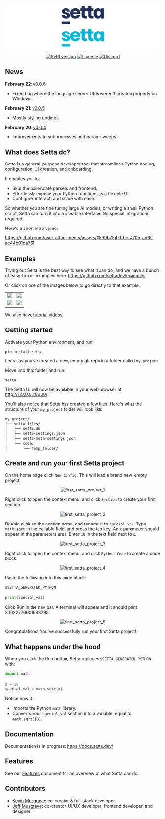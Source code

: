 ![Setta Logo](images/setta-github-light.png#gh-light-mode-only)
![Setta Logo](images/setta-github-dark.png#gh-dark-mode-only)


<div align="center">
  
[![PyPI version](https://img.shields.io/pypi/v/setta?color=bright-green)](https://pypi.org/project/setta)
[![License](https://img.shields.io/pypi/l/setta?color=bright-green)](https://github.com/settadev/setta/blob/main/LICENSE)
[![Discord](https://img.shields.io/badge/Discord-Join-7389D8?logo=discord&logoColor=white)](https://discord.gg/MmHJz75bZ5)

</div>

## News

**February 22**: [v0.0.6](https://github.com/settadev/setta/releases/tag/v0.0.6)
- Fixed bug where the language server URIs weren't created properly on Windows.

**February 21**: [v0.0.5](https://github.com/settadev/setta/releases/tag/v0.0.5)
- Mostly styling updates.

**February 20**: [v0.0.4](https://github.com/settadev/setta/releases/tag/v0.0.4)
- Improvements to subprocesses and param sweeps.

## What does Setta do?

Setta is a general-purpose developer tool that streamlines Python coding, configuration, UI creation, and onboarding.

It enables you to:
- Skip the boilerplate parsers and frontend. 
- Effortlessly expose your Python functions as a flexible UI. 
- Configure, interact, and share with ease.

So whether you are fine tuning large AI models, or writing a small Python script, Setta can turn it into a useable interface. No special integrations required!

Here's a short intro video:

https://github.com/user-attachments/assets/0599b754-1fbc-470b-ad6f-ac44b01da761


## Examples

Trying out Setta is the best way to see what it can do, and we have a bunch of easy-to-run examples here: https://github.com/settadev/examples

Or click on one of the images below to go directly to that example:

<table>
  <tr>
    <td><a href="https://github.com/settadev/examples/tree/main/stream_diffusion_img_to_img"><img src="https://github.com/user-attachments/assets/2a063779-ed61-4103-90a5-bf127f3ea012" /></a></td>
    <td><a href="https://github.com/settadev/examples/tree/main/trl_language_model_finetuning"><img src="https://github.com/user-attachments/assets/96775341-4b6d-4d3c-8bc2-743eafce458a" /></a></td>
  </tr>
  <tr>
    <td><a href="https://github.com/settadev/examples/tree/main/transformers_trainer"><img src="https://github.com/user-attachments/assets/1f6554f8-8d49-4ba8-af48-f5dc6bc5d845" /></a></td>
    <td><a href="https://github.com/settadev/examples/tree/main/pytorch_metric_learning_trainer"><img src="https://github.com/user-attachments/assets/45ae2047-9dbd-4057-9191-9a3460357ccc" /></a></td>
  </tr>
</table>

We also have [tutorial videos](https://www.youtube.com/@settadev).

## Getting started

Activate your Python environment, and run:

```
pip install setta
```

Let's say you've created a new, empty git repo in a folder called `my_project`.

Move into that folder and run:

```
setta
```

The Setta UI will now be available in your web browser at http://127.0.0.1:8000/.

You'll also notice that Setta has created a few files. Here's what the structure of your `my_project` folder will look like: 

```
my_project/
├── setta_files/
│   ├── setta.db
│   ├── setta-settings.json
│   ├── setta-meta-settings.json
│   └── code/
│       └── temp_folder/
```

## Create and run your first Setta project

On the home page click `New Config`. This will load a brand new, empty project. 

<p align="center">
  <img src="https://github.com/user-attachments/assets/674c0aa2-bfa0-4c40-91cd-957cbdda0aa6" width="75%" alt="first_setta_project_1"/>
</p>

Right click to open the context menu, and click `Section` to create your first section. 

<p align="center">
  <img src="https://github.com/user-attachments/assets/74f7c74d-2833-45e3-ad11-2a203cfd360d" width="75%" alt="first_setta_project_2"/>
</p>

Double click on the section name, and rename it to `special_val`. Type `math.sqrt` in the callable field, and press the tab key. An `x` parameter should appear in the parameters area. Enter `10` in the text field next to `x`. 

<p align="center">
  <img src="https://github.com/user-attachments/assets/7f5b9781-9229-43aa-86a1-7675a699a6d5" width="75%" alt="first_setta_project_3"/>
</p>

Right click to open the context menu, and click `Python Code` to create a code block. 

<p align="center">
  <img src="https://github.com/user-attachments/assets/87cdffa8-5844-4530-a549-0dfc1baedfe7" width="75%" alt="first_setta_project_4"/>
</p>

Paste the following into this code block:

```python
$SETTA_GENERATED_PYTHON

print(special_val)
```

Click Run in the nav bar. A terminal will appear and it should print 3.1622776601683795.

<p align="center">
  <img src="https://github.com/user-attachments/assets/3a621fc4-fe07-45d4-a7ca-51b5271318d5" width="75%" alt="first_setta_project_5"/>
</p>

Congratulations! You've successfully run your first Setta project!

## What happens under the hood

When you click the Run button,  Setta replaces `$SETTA_GENERATED_PYTHON` with:

```python
import math

x = 10
special_val = math.sqrt(x)
```

Notice how it:
- Imports the Python `math` library.
- Converts your `special_val` section into a variable, equal to `math.sqrt(10)`.


## Documentation

Documentation is in progress: https://docs.setta.dev/


## Features

See our [Features](FEATURES.md) document for an overview of what Setta can do.


## Contributors

- [Kevin Musgrave](https://github.com/KevinMusgrave): co-creator & full-stack developer.
- [Jeff Musgrave](https://github.com/JeffMusgrave): co-creator, UI/UX developer, frontend developer, and designer.
